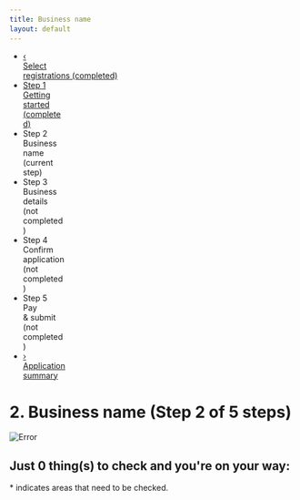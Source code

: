```yaml
---
title: Business name
layout: default
---
```


<style>
	img {
		width: auto !important;
	}
	
	h3 {
		margin-top: .5em;
	}
	
	h3 a:hover {
		color: #000;
		background-color: transparent;
	}
</style>

<div class="progress-container">
	<div class="progress-bar">
		<span id="progress-percent" role="progressbar" aria-valuetext="step 3 of 5 steps" style="width:34.25%"></span>
	</div><!-- meter -->
	<ul class="section-nav">
		<li class="bookend">
			<a href="/registration/type?appid=2694"><span>&lsaquo;</span><br>Select<br> registrations<span class="visually-hidden"> (completed)</span></a>
		</li>
		<li class="done" style="width: 15.3%">
			<a href="/registration/gettingstarted?appid=2694"><span class="visually-hidden">Step </span><span>1</span><br />Getting<br> started <span class="visually-hidden"> (completed)</span></a>
		</li>
		<li class="active" style="width: 15.3%">
			<span class="visually-hidden">Step </span><span>2</span><br />Business<br> name <span class="visually-hidden"> (current step)</span>
		</li>
		<li class="" style="width: 15.3%">
			<span class="visually-hidden">Step </span><span>3</span><br />Business<br> details <span class="visually-hidden"> (not completed)</span>
		</li>
		<li class="" style="width: 15.3%">
				<span class="visually-hidden">Step </span><span>4</span><br />Confirm<br> application <span class="visually-hidden"> (not completed)</span>
		</li>
		<li class="" style="width: 15.3%">
				<span class="visually-hidden">Step </span><span>5</span><br />Pay<br> &amp; submit <span class="visually-hidden"> (not completed)</span>
		</li>
		<li class="bookend right">
			<a href="/registration/dashboard"><span>&rsaquo;</span><br>Application<br> summary</a>
		</li>
	</ul>
</div>

<h1 id="heading" tabindex="-1">2. Business name <span role="progressbar">(Step 2 of 5 steps)</span></h1>

<div id="validationSummary" class="validation-summary-valid validation-container clearfix" data-valmsg-summary="true">
    <div class="grid-row">
        <div class="validation-summary-icon">
            <img src="/content/img/ico-alert-red.png" alt="Error">
        </div>
        <div class="validation-message">
            <h2><a id="validationSummaryAnchor" tabindex="-1">Just <span id="validation-error-count">0</span> thing(s) to check and you're on your way:</a></h2>
            <ul class="validation-message-errors">
            </ul>
            <p><span class="validation-red">*</span> indicates areas that need to be checked.</p>
            <script type="text/javascript">
                $(document).ready(function() {
                    if ($("#validationSummary").hasClass("validation-summary-errors")) {
                        scrollToAndFocus('#validationSummaryAnchor');
                    }
                });

                function scrollToAndFocus(id) {
                    scrollToTargetElement(id);
                    var target = $(id);
                    if (target) {
                        target.focus();
                    }
                }
            </script>
        </div>
    </div>
</div>

<div class="sub-section-container sub-section-open" role="region" aria-labelledby="section-heading-1">
	<h2 id="section-heading-1">Business Name<span class="visuallyhidden"> (current section)</span></h2>

	<fieldset class="no-margin">
		<legend class="visually-hidden">Business names</legend>
		<p></p>
		<p>Enter your proposed name to check if it's available to register as a business name.</p>
		<p><strong>Remember:</strong> Even when your name is available to register as a business name, it may already be registered as a web domain, part of a trade mark, or as a username on one or more social media platforms. You may not be able to legally trade under your selected business name, or you may not want your business associated with other businesses using a similar name.</p>
		<p>We can help you work out if your name is already in use, or find a different name when yours is taken.</p>

		<div class="result-container">
			<div class="result-row">
				<div class="result-cell cell-icon">
					<img alt="Success" src="/img/ico-tick-green.png" style="padding: inherit; margin-right: 10px;">
				</div>
				<div class="result-cell cell-detail">
					<h2>CARPOOL KARAOKE</h2>
					<blockquote>CARPOOL KARAOKE is currently available.</blockquote>
				</div>
				<div class="result-cell cell-action">
					<label class="visuallyhidden" for="BusinessNames_SearchedBusinessName_SelectedPrice">Select duration:</label>
					<select name="BusinessNames.SearchedBusinessName.SelectedPrice" class="registration-duration" id="BusinessNames_SearchedBusinessName_SelectedPrice">
						<option value="35.00">1 year $35.00</option>
						<option value="82.00">3 year $82.00</option>
					</select>
					<button name="s0AM2cEcevWHLPREs3/kBrAQhWSAMvA6193n3FZxZ9Y=" class="btn btn-inline btn-default ajax-button no-margin-right" id="add-bn-btn" type="button" value="__cvg__JX8ISNbDS8ZJka9hmOcBZzoxVXv0NWscTrKzHKoXBzQ=" data-ajax-target="ajax-container-for-businessname">Add this name</button><br>
					<a class="smaller ajax-link" href="javascript:void(0);" data-ajax-target="ajax-container-for-businessname" data-ajax-value="__cvg__mxiGP8cP8vxMW16f/IVUMho+Ny1/PKfOBzRbXWt6S0Ol4Tfgm4cT/Dc4AP0uuy4B" data-ajax-action="dkjvG7xyk/YBGzt9LJvEjhkFvEHCjwx2NUdpoWS6f8w=">Search for something else</a>
				</div>
			</div>
		</div>
	</fieldset>
	<p>Want a business name that stands out? Expand the links below to see what's available and what's already in use.</p>
	<div class="grid-row margin-top-075 clearfix">
		<div id="similar-div" class="col12 last tip no-margin">
			<h3>Similar registered names</h3>

			<ul id="similar-names" class="lines">
				<li>COO-EE KARAOKE</li>
				<li>A. KARAOKE CO</li>
				<li>STARSTRUCK KARAOKE</li>
				<li>YEAR 2000 KARAOKE</li>
				<li>YOU'RE THE STAR KARAOKE</li>
				<li>ZERO KARAOKE BAR</li>
				<li class="hidden-similar-names" style="display: none;">STARS IN YOUR EYES KARAOKE</li>
				<li class="hidden-similar-names" style="display: none;">KARAOKE MUSIC FUND PTY LTD</li>
				<li class="hidden-similar-names" style="display: none;">OKELY DOKELY KARAOKE</li>
				<li class="hidden-similar-names" style="display: none;">YOUR THE VOICE KARAOKE</li>
				<li class="hidden-similar-names" style="display: none;">A PLUS KARAOKE RESTAURANT</li>
			</ul>
		</div>
		<div class="col12 tip no-margin last">
			<h3 id="other-names"><a href="javascript:void(0);" id="other-regos" style="text-decoration: none;"><span id="icon" class="fa fa-plus" style="margin-right: 5px;"></span> Domain names</a></h3>
			<div id="content" style="margin-left: 20px; padding-top: 0.5em; display: none;">
				<style>
					.domain-table td {
						padding: 5px;
					}
					.domain-table tr td:last-child {
						height: 40px;
						min-width: 160px;
					}
				</style>
				<table class="domain-table">
					<tr>
						<td><span id="com-domain">carpoolkaraoke.com</span></td>
						<td><img id="com-busy" src="img/ajax-loader.gif" alt="loading" style="display: inline;"><span id="com-result" style="display: none;"><span class="fa fa-times" style="font-size: 150%; color: red;"></span> Unavailable</span></td>
					</tr>
					<tr>
						<td><span id="comau-domain">carpoolkaraoke.com.au</span></td>
						<td><img id="comau-busy" src="img/ajax-loader.gif" alt="loading" style="display: inline;"><span id="comau-result" style="display: none;"><span class="fa fa-times" style="font-size: 150%; color: red"></span> Unavailable</span></td>
					</tr>
					<tr>
						<td><span id="net-domain">carpoolkaraoke.net</span></td>
						<td><img id="net-busy" src="img/ajax-loader.gif" alt="loading" style="display: inline;"><span id="net-result" style="display: none;"><span class="fa fa-times" style="font-size: 150%; color: red"></span> Unavailable</span></td>
					</tr>
					<tr>
						<td><span id="netau-domain">carpoolkaraoke.net.au</span></td>
						<td><img id="netau-busy" src="img/ajax-loader.gif" alt="loading" style="display: inline;"><span id="netau-result" style="display: none;"><span class="fa fa-exclamation" style="width: 21px; text-align: center; font-size: 150%; color: orange"></span> Check failed!</span></td>
					</tr>
					<tr>
						<td><span id="org-domain">carpoolkaraoke.org</span></td>
						<td><img id="org-busy" src="img/ajax-loader.gif" alt="loading" style="display: inline;"><span id="org-result" style="display: none;"><span class="fa fa-times" style="font-size: 150%; color: red"></span> Unavailable</span></td>
					</tr>
					<tr>
						<td><span id="orgau-domain">carpoolkaraoke.org.au</span></td>
						<td><img id="orgau-busy" src="img/ajax-loader.gif" alt="loading" style="display: inline;"><span id="orgau-result" style="display: none;"><span class="fa fa-check" style="font-size: 150%; color: green"></span> Available</span></td>
					</tr>
					<tr>
						<td><span id="io-domain">carpoolkaraoke.io</span></td>
						<td><img id="io-busy" src="img/ajax-loader.gif" alt="loading" style="display: inline;"><span id="io-result" style="display: none;"><span class="fa fa-times" style="font-size: 150%; color: red"></span> Unvailable</span></td>
					</tr>
				</table>
			</div>
			<h3 id="tm-names"><a href="javascript:void(0);" id="tm-regos" style="text-decoration: none;"><span id="tm-icon" class="fa fa-plus" style="margin-right: 5px;"></span> Trade marks</a></h3>
			<div id="tm-content" style="display: none; margin-left: 20px; padding-top: 0.25em; padding-bottom: 1em;">
				<p id="tm-first">Searching for trade marks<span id="tm-busy">... <img src="img/ajax-loader.gif" alt="loading" style="display: inline;"></span><span id="tm-found" style="display: none;">. Found 25 results.</span></p>
				<div id="tm-results" style="display: none;">
					<div id="tm-retrieving">
						<p>Found 25, retrieving first 5 results.</p>
						<img src="img/ajax-loader.gif" alt="loading">
					</div>
					<div id="tm-table" style="display: none;">
						<p>Showing 5 of 25 results:</p>
						<table class="domain-table">
							<tr>
								<td><a href="https://search.ipaustralia.gov.au/trademarks/search/view/1792002?q=carpool+karaoke" target="_blank">CARPOOL KARAOKE</a></td>
								<td>Class 41</td>
								<td>PENDING</td>
								<td>CBS Broadcasting inc</td>
							</tr>
							<tr>
								<td><a href="https://search.ipaustralia.gov.au/trademarks/search/view/1796632?q=carpool+karaoke&sortBy=TEXT_DESCRIPTION_EXACT%2CID" target="_blank">CARPOOL KARAOKE</a></td>
								<td>Class 38</td>
								<td>PENDING</td>
								<td>CBS Broadcasting inc</td>
							</tr>
							<tr>
								<td><a href="#">CARPOOL KARAOKE TIME</a></td>
								<td>Class 41</td>
								<td>PENDING</td>
								<td>CBS Broadcasting inc</td>
							</tr>
							<tr>
								<td><a href="#">CELEBRITY CARPOOL KARAOKE</a></td>
								<td>Class 38</td>
								<td>PENDING</td>
								<td>CBS Broadcasting inc</td>
							</tr>
							<tr>
								<td><a href="#">CARPOOL KARAOKE MUSIC</a></td>
								<td>Class 22</td>
								<td>REGISTERED</td>
								<td>CBS Broadcasting inc</td>
							</tr>
						</table>
						<p>You can view full list of results and refine your search on the <a href="https://search.ipaustralia.gov.au/trademarks/search/quick/result?q=carpool+karaoke" target="_blank">IP-Australia web site</a>.</p>
					</div>
				</div>
			</div>
			<h3 id="social-names"><a href="javascript:void(0);" id="social-regos" style="text-decoration: none;"><span id="social-icon" class="fa fa-plus" style="margin-right: 5px;"></span> Social media</a></h3>
			<div id="social-content" style="display: none; margin-left: 20px; padding-top: 0.5em;">
				<table class="domain-table">
					<tr>
						<td><span class="fa fa-facebook-official" style="width: 22px; font-size: 150%; color: #3B5B9C"></span></td>
						<td><span id="fb-user">facebook/CarpoolKaraoke</span></td>
						<td><img id="fb-busy" src="img/ajax-loader.gif" alt="loading" style="display: inline;"><span id="fb-result" style="display: none;"><span class="fa fa-times" style="font-size: 150%; color: red;"></span> Unavailable</span></td>
					</tr>
					<tr>
						<td><span class="fa fa-twitter" style="width: 22px; font-size: 150%; color: #55acee"></span></td>
						<td><span id="twt-user">@CarpoolKaraoke</span></td>
						<td><img id="twt-busy" src="img/ajax-loader.gif" alt="loading" style="display: inline;"><span id="twt-result" style="display: none;"><span class="fa fa-times" style="font-size: 150%; color: red;"></span> Unavailable</span></td>
					</tr>
					<tr>
						<td><span class="fa fa-instagram" style="width: 22px; font-size: 150%;color: #c13584"></span></td>
						<td><span id="inst-user">instagram/CarpoolKaraoke</span></td>
						<td><img id="inst-busy" src="img/ajax-loader.gif" alt="loading" style="display: inline;"><span id="inst-result" style="display: none;"><span class="fa fa-times" style="font-size: 150%; color: red;"></span> Unavailable</span></td>
					</tr>
					<tr>
						<td><span class="fa fa-linkedin-square" style="width: 22px; font-size: 150%;color: #0077b5"></span></td>
						<td><span id="lnk-user">linkedin/CarpoolKaraoke</span></td>
						<td><img id="lnk-busy" src="img/ajax-loader.gif" alt="loading" style="display: inline;"><span id="lnk-result" style="display: none;"><span class="fa fa-check" style="font-size: 150%; color: green"></span> Available</span></td>
					</tr>
				</table>
			</div>
		</div>
		<!-- div class="col4 last">
			<strong>Other registrations</strong>
			<p style="font-size: 90%">There are <a href="#">23 registered Trade Marks</a>.</p>
			<ul style="list-style-type: none; margin-left: -37px; font-size: 90%">
				<li><span class="fa fa-facebook-official" style="width: 25px; font-size: 150%; color: #3B5B9C"></span> facebook/<strike>CarpoolKaraoke</strike> <span class="fa fa-times" style="font-size: 150%; color: red"></span></li>
				<li><span class="fa fa-twitter" style="width: 25px; font-size: 150%; color: #55acee"></span> @<strike>CarpoolKaraoke</strike> <span class="fa fa-times" style="font-size: 150%; color: red"></span></li>
				<li><span class="fa fa-instagram" style="width: 25px; font-size: 150%;color: #c13584"></span> instagram/<strike>CarpoolKaraoke</strike> <span class="fa fa-times" style="font-size: 150%; color: red"></span></li>
				<li><span class="fa fa-linkedin-square" style="width: 25px; font-size: 150%;color: #0077b5"></span> linkedin/<strike>CarpoolKaraoke</strike> <span class="fa fa-times" style="font-size: 150%; color: red"></span></li>
			</ul>
		</div -->
	</div>
	<!-- div class="grid-row margin-top-075 clearfix">
		<div class="col6 tip no-margin">
			<h3 id="tm-names"><a href="javascript:void(0);" id="tm-regos" style="text-decoration: none;"><span id="icon" class="fa fa-plus" style="margin-right: 5px;"></span> Trade marks</a></h3>
		</div>
		<div class="col6 tip no-margin last">
			<h3 id="social-names"><a href="javascript:void(0);" id="social-regos" style="text-decoration: none;"><span id="icon" class="fa fa-plus" style="margin-right: 5px;"></span> Social media</a></h3>
		</div>
	</div -->

	<p class="clearfix">Having trouble finding a name that isn't already taken? Try our <a href="name-search2">Name search</a> tool.</p>
	<div class="controls-container">
		<div class="controls-content">
			<button class="btn cancel" name="wNjv11HSL2eBWG4934fyzQ==" type="submit" value="__cvg__3Vm2adfQYvusabNtBnBi9w==">Previous</button><button class="btn btn-default next" disabled="disabled" id="next-bn-btn" type="submit" value="">Save and continue</button>
		</div>
	</div>
</div>

<script>
	$(document).ready(function() {
		var first = true;
		$("#other-regos").click(function() {
			$("#icon").toggleClass("fa-plus").toggleClass("fa-minus");
			$("#content").toggle('fast', function() {
				jQuery('html, body').animate({ scrollTop: $("#other-names").offset().top }, 150);
			});
			this.blur();
			if (!first) return;
			first = false;
			window.setTimeout(function() {
				$("#similar-names").fadeIn('fast');
				$("#sn-busy").hide();
			}, 4000);
			window.setTimeout(function() {
				$("#com-busy").hide();
				$("#com-result").show();
				$("#com-domain").wrap("<strike></strike>")
			}, 2500);
			window.setTimeout(function() {
				$("#comau-busy").hide();
				$("#comau-result").show();
				$("#comau-domain").wrap("<strike></strike>")
			}, 3800);
			window.setTimeout(function() {
				$("#net-busy").hide();
				$("#net-result").show();
				$("#net-domain").wrap("<strike></strike>")
			}, 4000);
			window.setTimeout(function() {
				$("#netau-busy").hide();
				$("#netau-result").show();
				$("#netau-domain").wrap('<em style="opacity: .5"></em>');
			}, 10000);
			window.setTimeout(function() {
				$("#org-busy").hide();
				$("#org-result").show();
				$("#org-domain").wrap("<strike></strike>")
			}, 6200);
			window.setTimeout(function() {
				$("#orgau-busy").hide();
				$("#orgau-result").show();
				$("#orgau-domain").wrap("<strong></strong>")
			}, 7000);
			window.setTimeout(function() {
				$("#io-busy").hide();
				$("#io-result").show();
				$("#io-domain").wrap("<strong></strong>")
			}, 7500);
		});
		$("#tm-regos").click(function() {
			$("#tm-icon").toggleClass("fa-plus").toggleClass("fa-minus");
			$("#tm-content").toggle('fast', function() {
				jQuery('html, body').animate({ scrollTop: $("#tm-names").offset().top }, 150);
			});
			this.blur();
			window.setTimeout(function() {
				$("#tm-first").hide();
				// $("#tm-found").show();
				$("#tm-results").show();
				window.setTimeout(function() {
					$("#tm-retrieving").hide();
					$("#tm-table").show('fast');
				}, 4000);
			}, 2500);
		});
		$("#social-regos").click(function() {
			$("#social-icon").toggleClass("fa-plus").toggleClass("fa-minus");
			$("#social-content").toggle('fast', function() {
				jQuery('html, body').animate({ scrollTop: $("#social-names").offset().top }, 150);
			});
			this.blur();
			window.setTimeout(function() {
				$("#fb-busy").hide();
				$("#fb-result").show();
				$("#fb-user").wrap("<strike></strike>")
			}, 2500);
			window.setTimeout(function() {
				$("#twt-busy").hide();
				$("#twt-result").show();
				$("#twt-user").wrap("<strike></strike>")
			}, 3800);
			window.setTimeout(function() {
				$("#inst-busy").hide();
				$("#inst-result").show();
				$("#inst-user").wrap("<strike></strike>")
			}, 4000);
			window.setTimeout(function() {
				$("#lnk-busy").hide();
				$("#lnk-result").show();
			}, 6200);
		});
	});
</script>